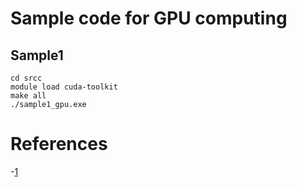 # Sample code for GPU computing 

## Sample1


	cd srcc
	module load cuda-toolkit
	make all
	./sample1_gpu.exe



# References

-[1](https://www.cc.u-tokyo.ac.jp/public/VOL12/No2/201003gpgpu.pdf)
